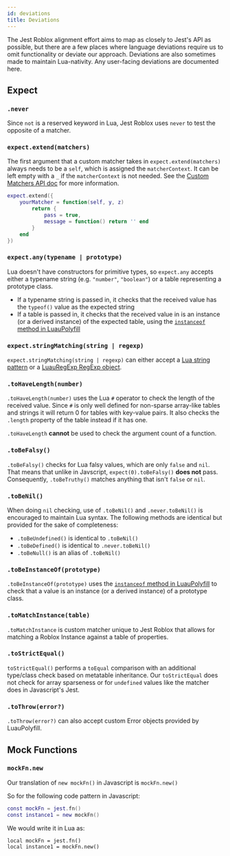```yaml
---
id: deviations
title: Deviations
---
```


The Jest Roblox alignment effort aims to map as closely to Jest's API as possible, but there are a few places where language deviations require us to omit functionality or deviate our approach. Deviations are also sometimes made to maintain Lua-nativity. Any user-facing deviations are documented here.

## Expect

### `.never`
Since `not` is a reserved keyword in Lua, Jest Roblox uses `never` to test the opposite of a matcher.

### `expect.extend(matchers)`
The first argument that a custom matcher takes in `expect.extend(matchers)` always needs to be a `self`, which is assigned the `matcherContext`. It can be left empty with a `_` if the `matcherContext` is not needed. See the [Custom Matchers API doc](expect#custom-matchers-api) for more information.

```lua
expect.extend({
	yourMatcher = function(self, y, z)
		return {
			pass = true,
			message = function() return '' end
		}
	end
})
```

### `expect.any(typename | prototype)`
Lua doesn't have constructors for primitive types, so `expect.any` accepts either a typename string (e.g. `"number"`, `"boolean"`) or a table representing a prototype class.
- If a typename string is passed in, it checks that the received value has the `typeof()` value as the expected string
- If a table is passed in, it checks that the received value in is an instance (or a derived instance) of the expected table, using the [`instanceof` method in LuauPolyfill](https://github.com/Roblox/luau-polyfill/blob/main/src/instanceof.lua)

### `expect.stringMatching(string | regexp)`
`expect.stringMatching(string | regexp)` can either accept a [Lua string pattern](https://developer.roblox.com/en-us/articles/string-patterns-reference) or a [LuauRegExp RegExp object](expect#regexp).

### `.toHaveLength(number)`
`.toHaveLength(number)` uses the Lua `#` operator to check the length of the received value. Since `#` is only well defined for non-sparse array-like tables and strings it will return 0 for tables with key-value pairs. It also checks the `.length` property of the table instead if it has one.

`.toHaveLength` **cannot** be used to check the argument count of a function.

### `.toBeFalsy()`
`.toBeFalsy()` checks for Lua falsy values, which are only `false` and `nil`. That means that unlike in Javscript, `expect(0).toBeFalsy()` **does not** pass. Consequently, `.toBeTruthy()` matches anything that isn't `false` or `nil`.

### `.toBeNil()`
When doing `nil` checking, use of `.toBeNil()` and `.never.toBeNil()` is encouraged to maintain Lua syntax. The following methods are identical but provided for the sake of completeness:
- `.toBeUndefined()` is identical to `.toBeNil()`
- `.toBeDefined()` is identical to `.never.toBeNil()`
- `.toBeNull()` is an alias of `.toBeNil()`

### `.toBeInstanceOf(prototype)`
`.toBeInstanceOf(prototype)` uses the [`instanceof` method in LuauPolyfill](https://github.com/Roblox/luau-polyfill/blob/main/src/instanceof.lua) to check that a value is an instance (or a derived instance) of a prototype class.

### `.toMatchInstance(table)`
`.toMatchInstance` is custom matcher unique to Jest Roblox that allows for matching a Roblox Instance against a table of properties.

### `.toStrictEqual()`
`toStrictEqual()` performs a `toEqual` comparison with an additional type/class check based on metatable inheritance. Our `toStrictEqual` does not check for array sparseness or for `undefined` values like the matcher does in Javascript's Jest.

### `.toThrow(error?)`
`.toThrow(error?)` can also accept custom Error objects provided by LuauPolyfill.

## Mock Functions

### `mockFn.new`
Our translation of `new mockFn()` in Javascript is `mockFn.new()`

So for the following code pattern in Javascript:
```lua
const mockFn = jest.fn()
const instance1 = new mockFn()
```
We would write it in Lua as:
```
local mockFn = jest.fn()
local instance1 = mockFn.new()
```